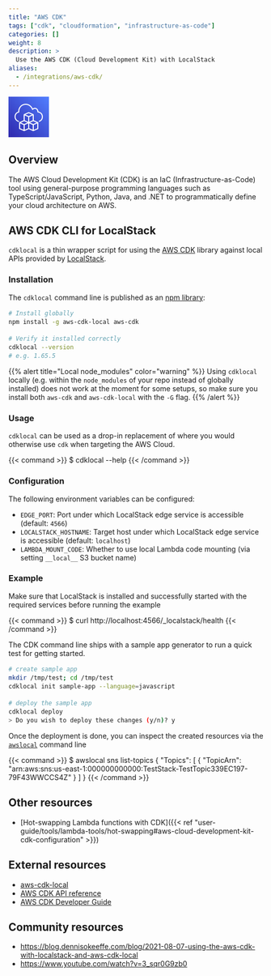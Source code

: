 ```yaml
---
title: "AWS CDK"
tags: ["cdk", "cloudformation", "infrastructure-as-code"]
categories: []
weight: 8
description: >
  Use the AWS CDK (Cloud Development Kit) with LocalStack
aliases:
  - /integrations/aws-cdk/
---
```


![AWS CDK](aws-cdk-logo.svg)
## Overview

The AWS Cloud Development Kit (CDK) is an IaC (Infrastructure-as-Code) tool using general-purpose programming languages such as TypeScript/JavaScript, Python, Java, and .NET to programmatically define your cloud architecture on AWS.

## AWS CDK CLI for LocalStack

`cdklocal` is a thin wrapper script for using the [AWS CDK](https://github.com/aws/aws-cdk) library against local APIs provided by [LocalStack](https://github.com/localstack/localstack).

### Installation

The `cdklocal` command line is published as an [npm library](https://www.npmjs.com/package/aws-cdk-local):

```bash
# Install globally
npm install -g aws-cdk-local aws-cdk

# Verify it installed correctly
cdklocal --version
# e.g. 1.65.5
```

{{% alert title="Local node_modules" color="warning" %}}
Using `cdklocal` locally (e.g. within the `node_modules` of your repo instead of globally installed) does not work at the moment for some setups, so make sure you install both `aws-cdk` and `aws-cdk-local` with the `-G` flag.
{{% /alert %}}

### Usage

`cdklocal` can be used as a drop-in replacement of where you would otherwise use `cdk` when targeting the AWS Cloud.

{{< command >}}
$ cdklocal --help
{{< /command >}}
### Configuration


The following environment variables can be configured:

* `EDGE_PORT`: Port under which LocalStack edge service is accessible (default: `4566`)
* `LOCALSTACK_HOSTNAME`: Target host under which LocalStack edge service is accessible (default: `localhost`)
* `LAMBDA_MOUNT_CODE`: Whether to use local Lambda code mounting (via setting `__local__` S3 bucket name)


### Example

Make sure that LocalStack is installed and successfully started with the required services before running the example

{{< command >}}
$ curl http://localhost:4566/_localstack/health
{{< /command >}}

The CDK command line ships with a sample app generator to run a quick test for getting started.

```bash
# create sample app
mkdir /tmp/test; cd /tmp/test
cdklocal init sample-app --language=javascript

# deploy the sample app 
cdklocal deploy
> Do you wish to deploy these changes (y/n)? y
```

Once the deployment is done, you can inspect the created resources via the [`awslocal`](https://github.com/localstack/awscli-local) command line

{{< command >}}
$ awslocal sns list-topics
 {
     "Topics": [
         {
             "TopicArn": "arn:aws:sns:us-east-1:000000000000:TestStack-TestTopic339EC197-79F43WWCCS4Z"
         }
     ]
}
{{< /command >}}

## Other resources
- [Hot-swapping Lambda functions with CDK]({{< ref "user-guide/tools/lambda-tools/hot-swapping#aws-cloud-development-kit-cdk-configuration" >}})

## External resources

- [aws-cdk-local](https://github.com/localstack/aws-cdk-local)
- [AWS CDK API reference](https://docs.aws.amazon.com/cdk/api/latest/docs/aws-construct-library.html)
- [AWS CDK Developer Guide](https://docs.aws.amazon.com/cdk/latest/guide/home.html)

## Community resources

- https://blog.dennisokeeffe.com/blog/2021-08-07-using-the-aws-cdk-with-localstack-and-aws-cdk-local
- https://www.youtube.com/watch?v=3_sqr0G9zb0


